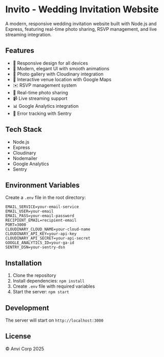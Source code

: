 # Invito - Wedding Invitation Website

A modern, responsive wedding invitation website built with Node.js and Express, featuring real-time photo sharing, RSVP management, and live streaming integration.

## Features

- 📱 Responsive design for all devices
- 🎨 Modern, elegant UI with smooth animations
- 📸 Photo gallery with Cloudinary integration
- 📍 Interactive venue location with Google Maps
- ✉️ RSVP management system
- 🔄 Real-time photo sharing
- 📹 Live streaming support
- 📊 Google Analytics integration
- 🐛 Error tracking with Sentry

## Tech Stack

- Node.js
- Express
- Cloudinary
- Nodemailer
- Google Analytics
- Sentry

## Environment Variables

Create a `.env` file in the root directory:

```env
EMAIL_SERVICE=your-email-service
EMAIL_USER=your-email
EMAIL_PASS=your-email-password
RECIPIENT_EMAIL=recipient-email
PORT=3000
CLOUDINARY_CLOUD_NAME=your-cloud-name
CLOUDINARY_API_KEY=your-api-key
CLOUDINARY_API_SECRET=your-api-secret
GOOGLE_ANALYTICS_ID=your-ga-id
SENTRY_DSN=your-sentry-dsn
```

## Installation

1. Clone the repository
2. Install dependencies: `npm install`
3. Create `.env` file with required variables
4. Start the server: `npm start`

## Development

The server will start on `http://localhost:3000`

## License

© Anvi Corp 2025
